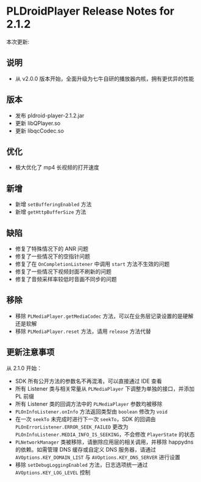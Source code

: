 # PLDroidPlayer Release Notes for 2.1.2

本次更新:

## 说明

- 从 v2.0.0 版本开始，全面升级为七牛自研的播放器内核，拥有更优异的性能

## 版本

- 发布 pldroid-player-2.1.2.jar
- 更新 libQPlayer.so
- 更新 libqcCodec.so

## 优化

- 极大优化了 mp4 长视频的打开速度

## 新增

- 新增 `setBufferingEnabled` 方法
- 新增 `getHttpBufferSize` 方法

## 缺陷

- 修复了特殊情况下的 ANR 问题
- 修复了一些情况下的空指针问题
- 修复了在 `OnCompletionListener` 中调用 `start` 方法不生效的问题
- 修复了一些情况下视频封面不刷新的问题
- 修复了音频采样率较低时音画不同步的问题

## 移除

- 移除 `PLMediaPlayer.getMediaCodec` 方法，可以在业务层记录设置的是硬解还是软解
- 移除 `PLMediaPlayer.reset` 方法，请用 `release` 方法代替


## 更新注意事项

从 2.1.0 开始：
- SDK 所有公开方法的参数名不再混淆，可以直接通过 IDE 查看
- 所有 Listener 类与相关常量从 `PLMediaPlayer` 下调整为单独的接口，并添加 PL 前缀
- 所有 Listener 类的回调方法中的 `PLMediaPlayer` 参数均被移除
- `PLOnInfoListener.onInfo` 方法返回类型由 `boolean` 修改为 `void`
- 在一次 `seekTo` 未完成时进行下一次 `seekTo`，SDK 的回调由 `PLOnErrorListener.ERROR_SEEK_FAILED` 更改为 `PLOnInfoListener.MEDIA_INFO_IS_SEEKING`，不会修改 `PlayerState` 的状态
- `PLNetworkManager` 类被移除，请删除应用层的相关调用，并移除 happydns 的依赖。如需管理 DNS 缓存或自定义 DNS 服务器，请通过 `AVOptions.KEY_DOMAIN_LIST` 与 `AVOptions.KEY_DNS_SERVER` 进行设置
- 移除 `setDebugLoggingEnabled` 方法，日志选项统一通过 `AVOptions.KEY_LOG_LEVEL` 控制
